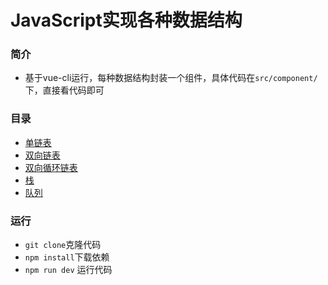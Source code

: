 # JavaScript实现各种数据结构
### 简介

- 基于vue-cli运行，每种数据结构封装一个组件，具体代码在`src/component/`下，直接看代码即可

### 目录

- [单链表](https://github.com/wwenj/data-structure/blob/master/src/components/单链表)
- [双向链表](https://github.com/wwenj/data-structure/blob/master/src/components/双向链表)
- [双向循环链表](https://github.com/wwenj/data-structure/blob/master/src/components/双向循环链表)
- [栈](https://github.com/wwenj/data-structure/blob/master/src/components/栈)
- [队列](https://github.com/wwenj/data-structure/blob/master/src/components/队列)

### 运行

- `git clone`克隆代码
- `npm install`下载依赖
- `npm run dev` 运行代码



